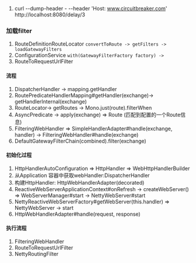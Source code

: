 1. curl --dump-header - --header 'Host: www.circuitbreaker.com' http://localhost:8080/delay/3
### 加载filter
1. RouteDefinitionRouteLocator
```convertToRoute -> getFilters -> loadGatewayFilters```
2. ConfigurationService
```with(GatewayFilterFactory factory) ->  ```
3. RouteToRequestUrlFilter
#### 流程
1. DispatcherHandler -> mapping.getHandler
2. RoutePredicateHandlerMapping#getHandler(exchange)-> getHandlerInternal(exchange)
3. RouteLocator-> getRoutes -> Mono.just(route).filterWhen
4. AsyncPredicate -> apply(exchange) => Route (匹配到配置的一个Route信息)
5. FilteringWebHandler => SimpleHandlerAdapter#handle(exchange, handler) -> FilteringWebHandler#handle(exchange)
6. DefaultGatewayFilterChain(combined).filter(exchange)
#### 初始化过程
1. HttpHandlerAutoConfiguration => HttpHandler => WebHttpHandlerBuilder
2. 从Application 容器中获取webHandler:DispatcherHandler
3. 构建HttpHandler: HttpWebHandlerAdapter(decorated)
4. ReactiveWebServerApplicationContext#onRefresh -> createWebServer() => WebServerManager#start -> NettyWebServer#start
5. NettyReactiveWebServerFactory#getWebServer(this.handler) => NettyWebServer -> start
6. HttpWebHandlerAdapter#handle(request, response)
#### 执行流程
1. FilteringWebHandler
2. RouteToRequestUrlFilter
3. NettyRoutingFilter

